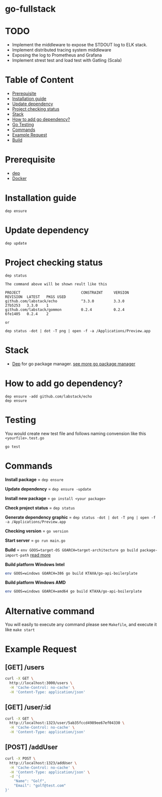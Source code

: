 # go-fullstack

# TODO
- Implement the middleware to expose the STDOUT log to ELK stack.
- Implement distributed tracing system middleware
- Exposing the log to Prometheus and Grafana
- Implement strest test and load test with Gatling (Scala)

# Table of Content
- [Prerequisite](#prerequisite)
- [Installation guide](#installation-guide)
- [Update dependency](#update-dependency)
- [Project checking status](#project-checking-status)
- [Stack](#stack)
- [How to add go dependency?](#how-to-add-go-dependency)
- [Go Testing](#testing)
- [Commands](#command)
- [Example Request](#example)
- [Build](#build)

# Prerequisite
- [dep](https://github.com/golang/dep/blob/master/docs/installation.md)
- [Docker](https://docs.docker.com/samples/library/golang/)

# Installation guide
```
dep ensure
```

# Update dependency
```
dep update
```

# Project checking status
```
dep status

The command above will be shown reult like this

PROJECT                            CONSTRAINT     VERSION        REVISION  LATEST   PKGS USED
github.com/labstack/echo           ^3.3.0         3.3.0          27b5253   3.3.0    1
github.com/labstack/gommon         0.2.4          0.2.4          6fe1405   0.2.4    2

or

dep status -dot | dot -T png | open -f -a /Applications/Preview.app
```

# Stack
- [Dep](https://golang.github.io) for go package manager. [see more go package manager](https://github.com/golang/go/wiki/PackageManagementTools)

# How to add go dependency?
```
dep ensure -add github.com/labstack/echo
dep ensure
```

# Testing
You would create new test file and follows naming convension like this `<yourfile>.test.go`

```
go test
```
# Commands
**Install package** = `dep ensure`

**Update dependency** = `dep ensure -update`

**Install new package** = `go install <your package>`

**Check project status** = `dep status`

**Generate dependency graphic** = `dep status -dot | dot -T png | open -f -a /Applications/Preview.app`

**Checking version** = `go version`

**Start server** = `go run main.go`

**Build** = `env GOOS=target-OS GOARCH=target-architecture go build package-import-path` [read more](https://www.digitalocean.com/community/tutorials/how-to-build-go-executables-for-multiple-platforms-on-ubuntu-16-04)

**Build platform Windows Intel**
```sh
env GOOS=windows GOARCH=386 go build KTAXA/go-api-boilerplate
```

**Build platform Windows AMD**
```sh
env GOOS=windows GOARCH=amd64 go build KTAXA/go-api-boilerplate
```
# Alternative command
You will easily to execute any command please see `Makefile`, and execute it like `make start`

# Example Request
## [GET] /users
```sh
curl -X GET \
  http://localhost:3000/users \
  -H 'Cache-Control: no-cache' \
  -H 'Content-Type: application/json'
```

## [GET] /user/:id
```sh
curl -X GET \
  http://localhost:1323/user/5ab35fccd4989ee67ef04330 \
  -H 'Cache-Control: no-cache' \
  -H 'Content-Type: application/json'
```

## [POST] /addUser
```sh
curl -X POST \
  http://localhost:1323/addUser \
  -H 'Cache-Control: no-cache' \
  -H 'Content-Type: application/json' \
  -d '{
	"Name": "Golf",
	"Email": "golf@test.com"
}'
```